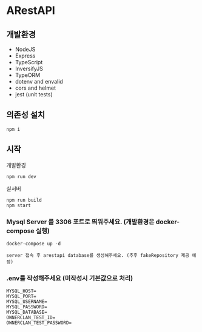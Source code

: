 # ARestAPI

## 개발환경

* NodeJS
* Express
* TypeScript
* InversifyJS
* TypeORM
* dotenv and envalid
* cors and helmet
* jest (unit tests)

## 의존성 설치
`npm i`

## 시작

개발환경
``` development
npm run dev
```

실서버
``` production
npm run build
npm start
```

### Mysql Server 를 3306 포트로 띄워주세요. (개발환경은 docker-compose 실행)
```development
docker-compose up -d

server 접속 후 arestapi database를 생성해주세요. (추후 fakeRepository 제공 예정)
```

### .env를 작성해주세요 (미작성시 기본값으로 처리)

``` .env
MYSQL_HOST=
MYSQL_PORT=
MYSQL_USERNAME=
MYSQL_PASSWORD=
MYSQL_DATABASE=
OWNERCLAN_TEST_ID=
OWNERCLAN_TEST_PASSWORD=
```
